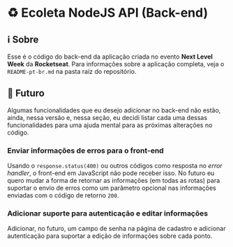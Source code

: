 # :recycle: Ecoleta NodeJS API (Back-end)

## :information_source: Sobre

Esse é o código do back-end da aplicação criada no evento **Next Level Week** da **Rocketseat**. Para informações sobre a aplicação completa, veja o `README-pt-br.md` na pasta raíz do repositório.

## :flags: Futuro

Algumas funcionalidades que eu desejo adicionar no back-end não estão, ainda, nessa versão e, nessa seção, eu decidi listar cada uma dessas funcionalidades para uma ajuda mental para as próximas alterações no código.

### Enviar informações de erros para o front-end

Usando o `response.status(400)` ou outros códigos como resposta no *error handler*, o front-end em JavaScript não pode receber isso. No futuro eu quero mudar a forma de retornar as informações (em todas as rotas) para suportar o envio de erros como um parâmetro opcional nas informações enviadas com o código de retorno `200`.

### Adicionar suporte para autenticação e editar informações

Adicionar, no futuro, um campo de senha na página de cadastro e adicionar autenticação para suportar a edição de informações sobre cada ponto.
